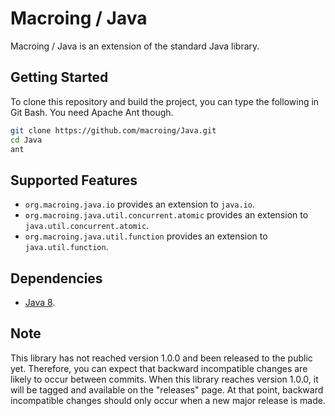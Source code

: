 Macroing / Java
===============
Macroing / Java is an extension of the standard Java library.

Getting Started
---------------
To clone this repository and build the project, you can type the following in Git Bash. You need Apache Ant though.

```bash
git clone https://github.com/macroing/Java.git
cd Java
ant
```

Supported Features
------------------
 - `org.macroing.java.io` provides an extension to `java.io`.
 - `org.macroing.java.util.concurrent.atomic` provides an extension to `java.util.concurrent.atomic`.
 - `org.macroing.java.util.function` provides an extension to `java.util.function`.

Dependencies
------------
 - [Java 8](http://www.java.com).

Note
----
This library has not reached version 1.0.0 and been released to the public yet. Therefore, you can expect that backward incompatible changes are likely to occur between commits. When this library reaches version 1.0.0, it will be tagged and available on the "releases" page. At that point, backward incompatible changes should only occur when a new major release is made.